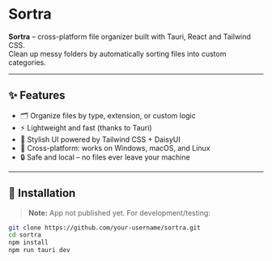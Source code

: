 # Sortra

**Sortra** – cross-platform file organizer built with Tauri, React and Tailwind CSS.  
Clean up messy folders by automatically sorting files into custom categories.

---

## ✨ Features

- 🗂️ Organize files by type, extension, or custom logic
- ⚡ Lightweight and fast (thanks to Tauri)
- 🎨 Stylish UI powered by Tailwind CSS + DaisyUI
- 🧩 Cross-platform: works on Windows, macOS, and Linux
- 🔒 Safe and local – no files ever leave your machine

---

## 🚀 Installation

> **Note:** App not published yet. For development/testing:

```bash
git clone https://github.com/your-username/sortra.git
cd sortra
npm install
npm run tauri dev
```
